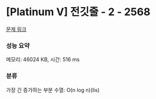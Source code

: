 # [Platinum V] 전깃줄 - 2 - 2568 

[문제 링크](https://www.acmicpc.net/problem/2568) 

### 성능 요약

메모리: 46024 KB, 시간: 516 ms

### 분류

가장 긴 증가하는 부분 수열: O(n log n)(lis)

